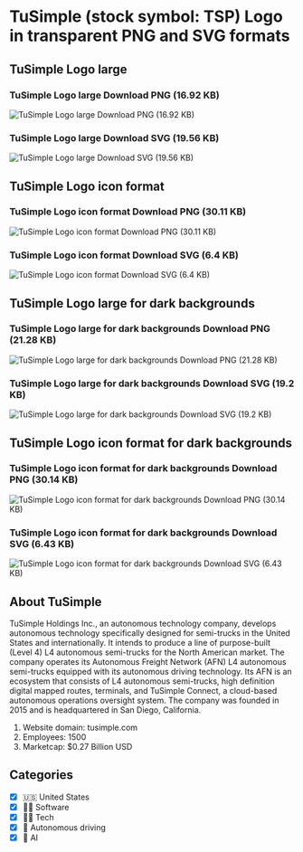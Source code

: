 # TuSimple (stock symbol: TSP) Logo in transparent PNG and SVG formats

## TuSimple Logo large

### TuSimple Logo large Download PNG (16.92 KB)

![TuSimple Logo large Download PNG (16.92 KB)](/img/orig/TSP_BIG-d93be1cd.png)

### TuSimple Logo large Download SVG (19.56 KB)

![TuSimple Logo large Download SVG (19.56 KB)](/img/orig/TSP_BIG-b1bb1549.svg)

## TuSimple Logo icon format

### TuSimple Logo icon format Download PNG (30.11 KB)

![TuSimple Logo icon format Download PNG (30.11 KB)](/img/orig/TSP-8adc3b4b.png)

### TuSimple Logo icon format Download SVG (6.4 KB)

![TuSimple Logo icon format Download SVG (6.4 KB)](/img/orig/TSP-9ff75f44.svg)

## TuSimple Logo large for dark backgrounds

### TuSimple Logo large for dark backgrounds Download PNG (21.28 KB)

![TuSimple Logo large for dark backgrounds Download PNG (21.28 KB)](/img/orig/TSP_BIG.D-7e2565ca.png)

### TuSimple Logo large for dark backgrounds Download SVG (19.2 KB)

![TuSimple Logo large for dark backgrounds Download SVG (19.2 KB)](/img/orig/TSP_BIG.D-db97a50a.svg)

## TuSimple Logo icon format for dark backgrounds

### TuSimple Logo icon format for dark backgrounds Download PNG (30.14 KB)

![TuSimple Logo icon format for dark backgrounds Download PNG (30.14 KB)](/img/orig/TSP.D-ffe6e1a5.png)

### TuSimple Logo icon format for dark backgrounds Download SVG (6.43 KB)

![TuSimple Logo icon format for dark backgrounds Download SVG (6.43 KB)](/img/orig/TSP.D-42ddc832.svg)

## About TuSimple

TuSimple Holdings Inc., an autonomous technology company, develops autonomous technology specifically designed for semi-trucks in the United States and internationally. It intends to produce a line of purpose-built (Level 4) L4 autonomous semi-trucks for the North American market. The company operates its Autonomous Freight Network (AFN) L4 autonomous semi-trucks equipped with its autonomous driving technology. Its AFN is an ecosystem that consists of L4 autonomous semi-trucks, high definition digital mapped routes, terminals, and TuSimple Connect, a cloud-based autonomous operations oversight system. The company was founded in 2015 and is headquartered in San Diego, California.

1. Website domain: tusimple.com
2. Employees: 1500
3. Marketcap: $0.27 Billion USD


## Categories
- [x] 🇺🇸 United States
- [x] 👨‍💻 Software
- [x] 👩‍💻 Tech
- [x] 🤖 Autonomous driving
- [x] 🦾 AI
